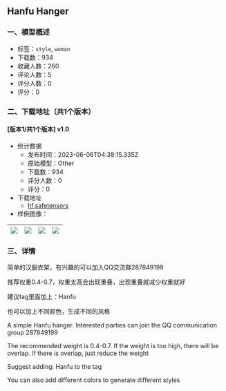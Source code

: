 ## Hanfu Hanger
### 一、模型概述

- 标签：`style`, `woman`
- 下载数：934
- 收藏人数：260
- 评论人数：5
- 评分人数：0
- 评分：0

### 二、下载地址（共1个版本）

#### [版本1/共1个版本] v1.0

- 统计数据
  - 发布时间：2023-06-06T04:38:15.335Z
  - 原始模型：Other
  - 下载数：934
  - 评分人数：0
  - 评分：0
- 下载地址
  - [hf.safetensors](https://civitai.com/api/download/models/90158)
- 样例图像：

| <img src="https://image.civitai.com/xG1nkqKTMzGDvpLrqFT7WA/011d7312-7032-4d8c-91c6-73a7f4b8b75f/width=450/1045759.jpeg" /> | <img src="https://image.civitai.com/xG1nkqKTMzGDvpLrqFT7WA/06b46872-014e-4a47-8d2c-11e2f7412b9a/width=450/1045748.jpeg" /> | <img src="https://image.civitai.com/xG1nkqKTMzGDvpLrqFT7WA/daed9ea6-228e-434f-879d-8c35a8c957aa/width=450/1045753.jpeg" /> | <img src="https://image.civitai.com/xG1nkqKTMzGDvpLrqFT7WA/a5f7a803-6186-4bef-9920-264947732336/width=450/1045767.jpeg" /> |
| ---- | ---- | ---- | ---- |


### 三、详情
<p>简单的汉服衣架，有兴趣的可以加入QQ交流群287849199</p><p>推荐权重0.4-0.7，权重太高会出现重叠，出现重叠就减少权重就好</p><p>建议tag里面加上：Hanfu   </p><p>也可以加上不同颜色，生成不同的风格</p><p></p><p></p><p>A simple Hanfu hanger. Interested parties can join the QQ communication group 287849199</p><p>The recommended weight is 0.4-0.7. If the weight is too high, there will be overlap. If there is overlap, just reduce the weight</p><p>Suggest adding: Hanfu to the tag</p><p>You can also add different colors to generate different styles</p><p></p><p></p>